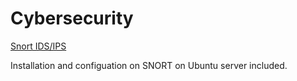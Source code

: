 # Cybersecurity

[Snort IDS/IPS](https://github.com/ShravanBk5/Cybersecurity/blob/main/Snort.md)

Installation and configuation on SNORT on Ubuntu server included.
